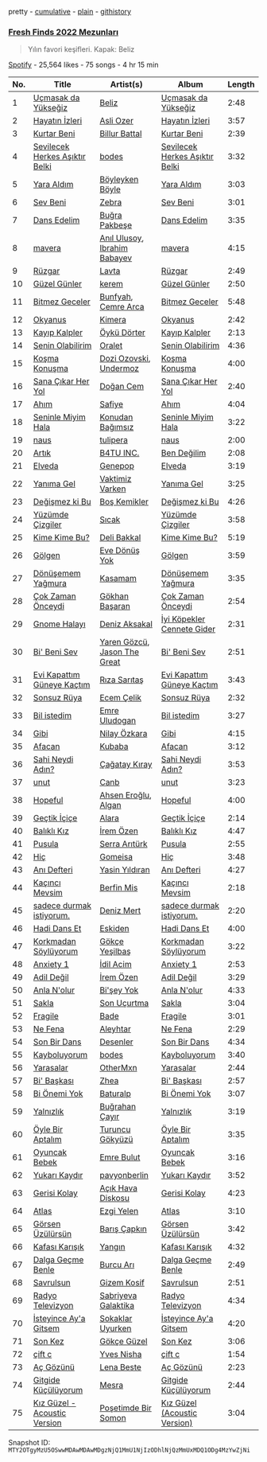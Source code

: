 pretty - [cumulative](/playlists/cumulative/37i9dQZF1DX1RLKir9EDRO.md) - [plain](/playlists/plain/37i9dQZF1DX1RLKir9EDRO) - [githistory](https://github.githistory.xyz/mackorone/spotify-playlist-archive/blob/main/playlists/plain/37i9dQZF1DX1RLKir9EDRO)

### [Fresh Finds 2022 Mezunları](https://open.spotify.com/playlist/37i9dQZF1DX1RLKir9EDRO)

> Yılın favori keşifleri\. Kapak: Beliz

[Spotify](https://open.spotify.com/user/spotify) - 25,564 likes - 75 songs - 4 hr 15 min

| No. | Title | Artist(s) | Album | Length |
|---|---|---|---|---|
| 1 | [Uçmasak da Yükseğiz](https://open.spotify.com/track/5Og2l9k8cGeYICvZOBtqnn) | [Beliz](https://open.spotify.com/artist/12QL4EXEXsPTOVjXBc8BD4) | [Uçmasak da Yükseğiz](https://open.spotify.com/album/6L41lcHkJ9UuHuN9ZkVxf2) | 2:48 |
| 2 | [Hayatın İzleri](https://open.spotify.com/track/2wJo7CG03q1sqZGDzBUJw1) | [Asli Ozer](https://open.spotify.com/artist/7GPHCN0PZGJPqU0s2BIoJY) | [Hayatın İzleri](https://open.spotify.com/album/0ohxeJWBkcWP45feTYEgw6) | 3:57 |
| 3 | [Kurtar Beni](https://open.spotify.com/track/1oZ6w6YzxtaBah3ggwi2Hv) | [Billur Battal](https://open.spotify.com/artist/3mWHQa3vlJRkvIyw87YFTu) | [Kurtar Beni](https://open.spotify.com/album/2jMbXrCDMP3kirzUVVHOAC) | 2:39 |
| 4 | [Sevilecek Herkes Aşıktır Belki](https://open.spotify.com/track/7HnMOluCmEqydqgxmRUBED) | [bodes](https://open.spotify.com/artist/6TfzPXVRRzCJq0euMymU3I) | [Sevilecek Herkes Aşıktır Belki](https://open.spotify.com/album/2ZPlYRFY8vWHraC0etUIEM) | 3:32 |
| 5 | [Yara Aldım](https://open.spotify.com/track/4P8CK6rQv1N52WNSkjgR8q) | [Böyleyken Böyle](https://open.spotify.com/artist/3yLCFdWSpXsvl8rK2INQRH) | [Yara Aldım](https://open.spotify.com/album/0a3pkorOZiwvdxxcSl96ja) | 3:03 |
| 6 | [Sev Beni](https://open.spotify.com/track/7FinqWBptFnHIkjcoj13ON) | [Zebra](https://open.spotify.com/artist/1PWLGGhrPsDzP0sGkjdKCR) | [Sev Beni](https://open.spotify.com/album/2lSDFAaK3MOh8wLLFwCzHT) | 3:01 |
| 7 | [Dans Edelim](https://open.spotify.com/track/1fwHzdxgmPFO9KTsCLB4IG) | [Buğra Pakbeşe](https://open.spotify.com/artist/3k86ZKtGHT82j6dbTAOnuU) | [Dans Edelim](https://open.spotify.com/album/7qcTVMsyqMnNusdQXf1pRP) | 3:35 |
| 8 | [mavera](https://open.spotify.com/track/2OWy7ZHPxa3Rk1KP0vtsvN) | [Anıl Ulusoy](https://open.spotify.com/artist/4GiOCNBFYdYJ0e7trjiOaO), [Ibrahim Babayev](https://open.spotify.com/artist/3iBtFNr5qLRTtRtABm844Z) | [mavera](https://open.spotify.com/album/0qnmTvrrIvCy3Hkh7R1iRV) | 4:15 |
| 9 | [Rüzgar](https://open.spotify.com/track/1SYMpOQoHGkPpU7c92honV) | [Lavta](https://open.spotify.com/artist/0j81DyR8CkOy6rGQzorqGa) | [Rüzgar](https://open.spotify.com/album/0b1a3Qmaph2uZmsHbIkKSD) | 2:49 |
| 10 | [Güzel Günler](https://open.spotify.com/track/4T3Vy9VPf6rFDtABvtYMKF) | [kerem](https://open.spotify.com/artist/5e0UFmjGemojlO14QuYZaV) | [Güzel Günler](https://open.spotify.com/album/7wSIvYq24UuY6CR8FqdyoW) | 2:50 |
| 11 | [Bitmez Geceler](https://open.spotify.com/track/2JI3I3M3Nf4diqcGAaygCN) | [Bunfyah](https://open.spotify.com/artist/0chdiUtdJBgB8LKgE7od4N), [Cemre Arca](https://open.spotify.com/artist/46WhZAVIUhaGA0JidvlSgd) | [Bitmez Geceler](https://open.spotify.com/album/31yM1uCA2jPDxicLZmGlTC) | 5:48 |
| 12 | [Okyanus](https://open.spotify.com/track/56HfqltadDCsQwNQpJ4puW) | [Kimera](https://open.spotify.com/artist/4T4Iw2jsjHVIYirEEZLfVm) | [Okyanus](https://open.spotify.com/album/4X7bzLUHwOXdLysKbdGnfR) | 2:42 |
| 13 | [Kayıp Kalpler](https://open.spotify.com/track/0Vlm5upXlCBfXSEBd5E5Dk) | [Öykü Dörter](https://open.spotify.com/artist/610R56u4V2V2kVtyLenbFA) | [Kayıp Kalpler](https://open.spotify.com/album/6prZZfS2XcFNYd0E7fHU56) | 2:13 |
| 14 | [Senin Olabilirim](https://open.spotify.com/track/2f9HAuMRDB110jtAxU8q2q) | [Oralet](https://open.spotify.com/artist/41w6nWEv2v3Eeewejk6Ydc) | [Senin Olabilirim](https://open.spotify.com/album/5QVkz1QoNdThsWC7AM1hea) | 4:36 |
| 15 | [Koşma Konuşma](https://open.spotify.com/track/1JAmfJqvS08LQeeRWP1Lbi) | [Dozi Ozovski](https://open.spotify.com/artist/5DaeHpsp3vSdhj6j5FqeIl), [Undermoz](https://open.spotify.com/artist/1cUpfLwp7a6HzfKuMvIOKP) | [Koşma Konuşma](https://open.spotify.com/album/5FBzaHPpQTvm8CxSfACljj) | 4:00 |
| 16 | [Sana Çıkar Her Yol](https://open.spotify.com/track/23WGxgIxdJppOc67XBXeln) | [Doğan Cem](https://open.spotify.com/artist/0jhlEav8z1aMytlAkk8N9x) | [Sana Çıkar Her Yol](https://open.spotify.com/album/5ur9qbQKNbgBkNKwSVYXrn) | 2:40 |
| 17 | [Ahım](https://open.spotify.com/track/7sbchYS3F9kYc0VFs1Mp7a) | [Safiye](https://open.spotify.com/artist/3J5L8phe7TP0vhoiXdJizP) | [Ahım](https://open.spotify.com/album/6HLWMrjtcREOt2BJ5jDfv3) | 4:04 |
| 18 | [Seninle Miyim Hala](https://open.spotify.com/track/5vM9pLZUldeqwE2oXlOr0S) | [Konudan Bağımsız](https://open.spotify.com/artist/1XaSWaATzGULwkIXhyA5qN) | [Seninle Miyim Hala](https://open.spotify.com/album/0xl3g1Y6Ozzz79lsWOf1s7) | 3:22 |
| 19 | [naus](https://open.spotify.com/track/3uUwMcKxPW3bITF5JqVvJk) | [tulipera](https://open.spotify.com/artist/2LHcUlWbqhWrfj67LuajiM) | [naus](https://open.spotify.com/album/5i4c9iyCsD2WerL5XmGgye) | 2:00 |
| 20 | [Artık](https://open.spotify.com/track/2rL0ZM7i8hqI2jp3RTk1S0) | [B4TU INC.](https://open.spotify.com/artist/0JVl2O7TNYlEc6Lc2jHW3o) | [Ben Değilim](https://open.spotify.com/album/7xPjYtjmkv0fH55iTfErdI) | 2:08 |
| 21 | [Elveda](https://open.spotify.com/track/19pXIhmRBzLew2x1l7LWki) | [Genepop](https://open.spotify.com/artist/5wUX258Yd983LEgmNkyLUd) | [Elveda](https://open.spotify.com/album/10eb2x0z0w8igsSIfyblwg) | 3:19 |
| 22 | [Yanıma Gel](https://open.spotify.com/track/56ZhDycDkv0gjmW4qPIWkH) | [Vaktimiz Varken](https://open.spotify.com/artist/0WL4ePSSwsNDzRW5KdBWNq) | [Yanıma Gel](https://open.spotify.com/album/4Z2rpWRw6D6YBrrmhWrK57) | 3:25 |
| 23 | [Değişmez ki Bu](https://open.spotify.com/track/1mlGo4jqJrJSp7cfnaWfeD) | [Boş Kemikler](https://open.spotify.com/artist/0u1eo6iWHJ0v2jJGBKxLlE) | [Değişmez ki Bu](https://open.spotify.com/album/00JBmWIxAgjBDrIshsAgrf) | 4:26 |
| 24 | [Yüzümde Çizgiler](https://open.spotify.com/track/2NZlzEIqQvmvvACHLVlvio) | [Sıcak](https://open.spotify.com/artist/6feNz3Y3BLMapN0EFic6LY) | [Yüzümde Çizgiler](https://open.spotify.com/album/5ahwmRygeFWxcCL1lzJis0) | 3:58 |
| 25 | [Kime Kime Bu?](https://open.spotify.com/track/07k100ruEzTyEjgc6k1B7Y) | [Deli Bakkal](https://open.spotify.com/artist/13pPTJazkrLDg3hPVojanf) | [Kime Kime Bu?](https://open.spotify.com/album/0hCDZM6ysl7wLxUREBASGR) | 5:19 |
| 26 | [Gölgen](https://open.spotify.com/track/5v8H2PBjJKLkbM6OmxSqrM) | [Eve Dönüş Yok](https://open.spotify.com/artist/2tQmQVQ4gE2PdDTUvnfnsB) | [Gölgen](https://open.spotify.com/album/6qp3ZcgsOJmUca6RMOQqpa) | 3:59 |
| 27 | [Dönüşemem Yağmura](https://open.spotify.com/track/7phK1G07ksCc79wDDmb84r) | [Kasamam](https://open.spotify.com/artist/5LTyeGbziKtTsP9nZfQp5b) | [Dönüşemem Yağmura](https://open.spotify.com/album/1HmzI9UuePIa9q346QByXD) | 3:35 |
| 28 | [Çok Zaman Önceydi](https://open.spotify.com/track/5P2MccmHPGBZIcs0jys9P9) | [Gökhan Başaran](https://open.spotify.com/artist/0ay2HnDOw74rAskxiGWb4I) | [Çok Zaman Önceydi](https://open.spotify.com/album/6lKG1XeYEig6KEchq3qxOo) | 2:54 |
| 29 | [Gnome Halayı](https://open.spotify.com/track/69AU1XN67Q8rZIfYiRIRXS) | [Deniz Aksakal](https://open.spotify.com/artist/740DhCog773p53cU52HGnV) | [İyi Köpekler Cennete Gider](https://open.spotify.com/album/3Xk3oYOK5PqI5cr7Sv3sIU) | 2:31 |
| 30 | [Bi' Beni Sev](https://open.spotify.com/track/1TyrMcfECN6XYXPZgwQJna) | [Yaren Gözcü](https://open.spotify.com/artist/4R6VkmBQe4G6oImsuu11Pa), [Jason The Great](https://open.spotify.com/artist/5Dji8rPi6AojXGAX4aRKgk) | [Bi' Beni Sev](https://open.spotify.com/album/4xWRgqIhxraEwHTG0BFpWa) | 2:51 |
| 31 | [Evi Kapattım Güneye Kaçtım](https://open.spotify.com/track/5MnWp6UkwZK8aYYcA4j4Hh) | [Rıza Sarıtaş](https://open.spotify.com/artist/7MUr26eqFK3BCP4y6A1mJw) | [Evi Kapattım Güneye Kaçtım](https://open.spotify.com/album/795pAo5lPPzIbbCX2rKH4L) | 3:43 |
| 32 | [Sonsuz Rüya](https://open.spotify.com/track/7uLX2bWFHZ0fVNZsjDVHS0) | [Ecem Çelik](https://open.spotify.com/artist/68r0aYfdloC1g0epYmZgyb) | [Sonsuz Rüya](https://open.spotify.com/album/744tdBpHMRLL9FWi3asErL) | 2:32 |
| 33 | [Bil istedim](https://open.spotify.com/track/7dTCoHArBZYO6QcpsQYmhc) | [Emre Uludogan](https://open.spotify.com/artist/4X1Ww8BMKKB2M4u4D4PjnH) | [Bil istedim](https://open.spotify.com/album/5VgDWtB2NVRsebRlmypsOm) | 3:27 |
| 34 | [Gibi](https://open.spotify.com/track/4ViuYoB5Gm8NMCKXpz6uXB) | [Nilay Özkara](https://open.spotify.com/artist/2fFg8fFM1FmytOAfosG8cZ) | [Gibi](https://open.spotify.com/album/6RMREvFW2a67l3HGiozgfv) | 4:15 |
| 35 | [Afacan](https://open.spotify.com/track/3ckKe34uPaaFwuVC99I11S) | [Kubaba](https://open.spotify.com/artist/27gFvritPEp4MoweDAUX5u) | [Afacan](https://open.spotify.com/album/13g6gK1EicyratwK2hP980) | 3:12 |
| 36 | [Sahi Neydi Adın?](https://open.spotify.com/track/1HlkES4MBJRd9JAtnqiLxw) | [Çağatay Kıray](https://open.spotify.com/artist/2uX6z6MxWMJKrlxicW2bHk) | [Sahi Neydi Adın?](https://open.spotify.com/album/3LJKCbyYKqGIsrUkRmslBq) | 3:53 |
| 37 | [unut](https://open.spotify.com/track/7yULCqs6U58u0bStynsaAr) | [Canb](https://open.spotify.com/artist/2j6Njk4Gb8Txqu7UVz1Qsk) | [unut](https://open.spotify.com/album/4wTUoeLM920JQ9S6Eq1caj) | 3:23 |
| 38 | [Hopeful](https://open.spotify.com/track/4uOlx1UopvipP3AhtLnqny) | [Ahsen Eroğlu](https://open.spotify.com/artist/4Da3MwrtMGo5r8hGNjFaRu), [Algan](https://open.spotify.com/artist/3gqoD5RHKtGxm8inzYf41g) | [Hopeful](https://open.spotify.com/album/30MeYc7peLfjCOmk9FNwTL) | 4:00 |
| 39 | [Geçtik İçiçe](https://open.spotify.com/track/4Imtj2LVF0ZFBQDAq4vkLI) | [Alara](https://open.spotify.com/artist/73cy4QAQJslj4bVgTxN5bk) | [Geçtik İçiçe](https://open.spotify.com/album/4oE8w44Nd0QKrVoTFivxtZ) | 2:14 |
| 40 | [Balıklı Kız](https://open.spotify.com/track/5JzByAOLtfcZ0wVHHbmJDV) | [İrem Özen](https://open.spotify.com/artist/76G25ekDcncsRVCDunPdu1) | [Balıklı Kız](https://open.spotify.com/album/1ciaZyzsu0wIH5wU7fJqtF) | 4:47 |
| 41 | [Pusula](https://open.spotify.com/track/6mrVm6ivuBy6kgOud4gqO5) | [Serra Arıtürk](https://open.spotify.com/artist/6my1E0Xgjweume5eR9cWW7) | [Pusula](https://open.spotify.com/album/2MMMPJBJfbD0qtfPbqyNai) | 2:55 |
| 42 | [Hiç](https://open.spotify.com/track/2HESkfktMQjThje1ulp58b) | [Gomeisa](https://open.spotify.com/artist/6eSz2ZOZNvS6Y5fxnFbUiQ) | [Hiç](https://open.spotify.com/album/4V1jYr9MUtps5qPAscz7zb) | 3:48 |
| 43 | [Anı Defteri](https://open.spotify.com/track/1LUm2l6xWdMmQwfqpTFc3v) | [Yasin Yıldıran](https://open.spotify.com/artist/6YoHkcuEl6lxnxK7O0qcPd) | [Anı Defteri](https://open.spotify.com/album/2aG99pScXiC5Rb0SPbxbyR) | 4:27 |
| 44 | [Kaçıncı Mevsim](https://open.spotify.com/track/2ULzM932bwJhqux7gT7dIp) | [Berfin Mis](https://open.spotify.com/artist/1CoiO3TdOsRbxRdR499PSn) | [Kaçıncı Mevsim](https://open.spotify.com/album/6ayigrHztbmiPLEIwkhPof) | 2:18 |
| 45 | [sadece durmak istiyorum.](https://open.spotify.com/track/7pv1VltiS2mFjtsHBYmnQf) | [Deniz Mert](https://open.spotify.com/artist/5QVlUHz4xnayUocGAYCTLm) | [sadece durmak istiyorum.](https://open.spotify.com/album/1MahjjrEXjc7vcNu6euo7U) | 2:20 |
| 46 | [Hadi Dans Et](https://open.spotify.com/track/5Cs6Ri9CbFFhEwKXLfRvek) | [Eskiden](https://open.spotify.com/artist/5X2OLX4RRILnFXKoCRm5PZ) | [Hadi Dans Et](https://open.spotify.com/album/5mh8vl3lQfQuVileKyfmLW) | 4:00 |
| 47 | [Korkmadan Söylüyorum](https://open.spotify.com/track/791D1wN0uI05buxYUifVuJ) | [Gökçe Yeşilbaş](https://open.spotify.com/artist/4vEHJ2k0qrokabt96heePy) | [Korkmadan Söylüyorum](https://open.spotify.com/album/1Tq0FtoKfvqRzOR8LxTfnm) | 3:22 |
| 48 | [Anxiety 1](https://open.spotify.com/track/2rL61rr0UhAJnLyE4F1yai) | [İdil Acim](https://open.spotify.com/artist/27o9Q2aMglknrVr2ToSmXf) | [Anxiety 1](https://open.spotify.com/album/5y8ztwllGu3486at1v39vI) | 2:53 |
| 49 | [Adil Değil](https://open.spotify.com/track/4hdeAdfosNom1ncBdYQu0A) | [İrem Özen](https://open.spotify.com/artist/76G25ekDcncsRVCDunPdu1) | [Adil Değil](https://open.spotify.com/album/2Y49fgGmbFdaNJiSKFGefv) | 3:29 |
| 50 | [Anla N'olur](https://open.spotify.com/track/4KpjGfTqyHkLG4Yyhs6DGh) | [Bi'şey Yok](https://open.spotify.com/artist/6g2UNwde1DTTg6RgrjI8ZW) | [Anla N'olur](https://open.spotify.com/album/2ohHCoRMRow5kKruaNgfpt) | 4:33 |
| 51 | [Sakla](https://open.spotify.com/track/2vaww66IDso9IjNIorOZyv) | [Son Uçurtma](https://open.spotify.com/artist/72Uq2TTPB22Q2WNssGfrdg) | [Sakla](https://open.spotify.com/album/0vnXc6ORZ1RSJmq9oNcFIj) | 3:04 |
| 52 | [Fragile](https://open.spotify.com/track/08P0rCZzo3qjCk6O9p0Gjp) | [Bade](https://open.spotify.com/artist/0PtAztBAwJWdQD5BABZKtz) | [Fragile](https://open.spotify.com/album/4LgNaOfIQ24KSz3SENag21) | 3:01 |
| 53 | [Ne Fena](https://open.spotify.com/track/2GFxZ4WBEiM8RxFRftJY64) | [Aleyhtar](https://open.spotify.com/artist/0FK7j8jrDvCvmJalz41Zej) | [Ne Fena](https://open.spotify.com/album/07JGtGiXnnIEofbQwKWfcQ) | 2:29 |
| 54 | [Son Bir Dans](https://open.spotify.com/track/7voCrQ4VngMVpkZyK4IGLs) | [Desenler](https://open.spotify.com/artist/6LqJ1tfQfHSYJ2o5DTkOMZ) | [Son Bir Dans](https://open.spotify.com/album/2Jw4LvgYJBqBYrLRzLCz81) | 4:34 |
| 55 | [Kayboluyorum](https://open.spotify.com/track/0sg8Plr493H0yTVPyaYYPv) | [bodes](https://open.spotify.com/artist/6TfzPXVRRzCJq0euMymU3I) | [Kayboluyorum](https://open.spotify.com/album/3KJ1YH9ubvD3Vn9v73dUZA) | 3:40 |
| 56 | [Yarasalar](https://open.spotify.com/track/1MTyrIBC5DnBEi3el5dwNy) | [OtherMxn](https://open.spotify.com/artist/5ird4nEjgvxQIqe4fri5SX) | [Yarasalar](https://open.spotify.com/album/62Gdwg3lYXf58vJlLfOjNK) | 2:44 |
| 57 | [Bi' Başkası](https://open.spotify.com/track/1QNL7BoFTtLUVqXz9jqYan) | [Zhea](https://open.spotify.com/artist/5QsSeU0smfB7JjfvG5fFOR) | [Bi' Başkası](https://open.spotify.com/album/1P35SKU10cT1olZkji0T9d) | 2:57 |
| 58 | [Bi Önemi Yok](https://open.spotify.com/track/4CQjsF9EIfAQaakFezKDos) | [Baturalp](https://open.spotify.com/artist/2B5MD2M0PLg4BhVBgqkTAQ) | [Bi Önemi Yok](https://open.spotify.com/album/5QvPlBy9HB7y2sV3vOJaP4) | 3:07 |
| 59 | [Yalnızlık](https://open.spotify.com/track/4aFF2TG1OROHmckokhzqti) | [Buğrahan Çayır](https://open.spotify.com/artist/0blTamgBnByiuZ1BesveMV) | [Yalnızlık](https://open.spotify.com/album/4KDxZil2SOvRUDyqWEKlr2) | 3:19 |
| 60 | [Öyle Bir Aptalım](https://open.spotify.com/track/47ifCTuB4XVpLpPUYTnpYE) | [Turuncu Gökyüzü](https://open.spotify.com/artist/16d4nPQ35sMW1Y8s9NjjlG) | [Öyle Bir Aptalım](https://open.spotify.com/album/7FDgVFxiYG6Wj8lOYvmZ9B) | 3:35 |
| 61 | [Oyuncak Bebek](https://open.spotify.com/track/4ItmmxLA2TbeYPchgaalV2) | [Emre Bulut](https://open.spotify.com/artist/4pD8zrb9qs7AIo9v2a2azF) | [Oyuncak Bebek](https://open.spotify.com/album/1ZgNVF1gbHAswg3ivo4cZM) | 3:16 |
| 62 | [Yukarı Kaydır](https://open.spotify.com/track/4ZceFdW9fiyKbCoRHzHayD) | [pavyonberlin](https://open.spotify.com/artist/1ZGtkRSjMoE3m2hDOdKwc5) | [Yukarı Kaydır](https://open.spotify.com/album/7APAQ7vQ6bwz0OlzPOgcYE) | 3:52 |
| 63 | [Gerisi Kolay](https://open.spotify.com/track/6w0CJlmx1dnWilWdnnhCNi) | [Açık Hava Diskosu](https://open.spotify.com/artist/4LjXsCkKUW774tJG9HQAzm) | [Gerisi Kolay](https://open.spotify.com/album/31XHk7dDokCSLkjqcEG22K) | 4:23 |
| 64 | [Atlas](https://open.spotify.com/track/30YQJyQMjAzAqMtayZnB70) | [Ezgi Yelen](https://open.spotify.com/artist/5EpdmziOWYbygFxQ6V6NHT) | [Atlas](https://open.spotify.com/album/6T7NHF8pedXbFVsERzuIEh) | 3:10 |
| 65 | [Görsen Üzülürsün](https://open.spotify.com/track/57AwA0aLHeBbbB4WIYhK1R) | [Barış Çapkın](https://open.spotify.com/artist/2YTTC867I9naRhhmGXVA9F) | [Görsen Üzülürsün](https://open.spotify.com/album/1cVqnF07IUCnBUWYg8MR55) | 3:42 |
| 66 | [Kafası Karışık](https://open.spotify.com/track/6UYThO4gR2EE42MdG0pdlM) | [Yangın](https://open.spotify.com/artist/69f7h8xhiJTOmZyCN6wtrD) | [Kafası Karışık](https://open.spotify.com/album/1U9E84Zs89CyUrt5z9zpld) | 4:32 |
| 67 | [Dalga Geçme Benle](https://open.spotify.com/track/1tnMoMHvAuvIwKskpjnZr0) | [Burcu Arı](https://open.spotify.com/artist/6Trx1bmTmOe0YPsNoL0KGE) | [Dalga Geçme Benle](https://open.spotify.com/album/2NYiRbZScX6mRr7Nf15RCl) | 2:49 |
| 68 | [Savrulsun](https://open.spotify.com/track/149KVkUw9tnXpuHemgpv4E) | [Gizem Kosif](https://open.spotify.com/artist/3Foixw44zgTLNs1ASHCR5I) | [Savrulsun](https://open.spotify.com/album/34JWzCpYV45Y6psASFd0zm) | 2:51 |
| 69 | [Radyo Televizyon](https://open.spotify.com/track/4vCkOhNhrUAuBeKGwA0yx0) | [Sabriyeva Galaktika](https://open.spotify.com/artist/6ThNmxBjueCYlHM9ftfPmN) | [Radyo Televizyon](https://open.spotify.com/album/6dxlIVOyEVFYAJ021JgQPm) | 4:34 |
| 70 | [İsteyince Ay'a Gitsem](https://open.spotify.com/track/61A2gNV7U32XUDJaUlbQjw) | [Sokaklar Uyurken](https://open.spotify.com/artist/0QV8ZnVGZvfsjuXsG4JWxy) | [İsteyince Ay'a Gitsem](https://open.spotify.com/album/3vdxoPZ5hdMxKQCP7V5pNF) | 4:20 |
| 71 | [Son Kez](https://open.spotify.com/track/64fEB87YaLxvWoKoxJYz2y) | [Gökçe Güzel](https://open.spotify.com/artist/1bX70OU702mceTqyetwfOC) | [Son Kez](https://open.spotify.com/album/14HufSie9ikUDeaTaPyO6C) | 3:06 |
| 72 | [çift c](https://open.spotify.com/track/43QuR1YUnS8aDnuxpK5vrU) | [Yves Nisha](https://open.spotify.com/artist/39OhF2kFnDtdD3bqcYha81) | [çift c](https://open.spotify.com/album/5w7Pq2FeYsyBSJh6RXPTvF) | 1:54 |
| 73 | [Aç Gözünü](https://open.spotify.com/track/347h2wkNfovaTd9ZsFCDg2) | [Lena Beste](https://open.spotify.com/artist/4O93HGT5qcjBhcNvkTzqa5) | [Aç Gözünü](https://open.spotify.com/album/6qL7zzKyF09cszCJeLfCQp) | 2:23 |
| 74 | [Gitgide Küçülüyorum](https://open.spotify.com/track/6eH32L0EqVhgUtv7dUXfxQ) | [Mesra](https://open.spotify.com/artist/3PUodAqBgw4qOl7Ln91J1B) | [Gitgide Küçülüyorum](https://open.spotify.com/album/6tM6ecnqDcCrCKOhYKsZv1) | 2:44 |
| 75 | [Kız Güzel \- Acoustic Version](https://open.spotify.com/track/173Baezc2qopQ9IA75fQb5) | [Poşetimde Bir Somon](https://open.spotify.com/artist/0xoItt17FzjFLC3SyNFibQ) | [Kız Güzel \(Acoustic Version\)](https://open.spotify.com/album/4b8yWfe8Pd4qtcTU3I4VhE) | 3:04 |

Snapshot ID: `MTY2OTgyMzU5OSwwMDAwMDAwMDgzNjQ1MmU1NjIzODhlNjQzMmUxMDQ1ODg4MzYwZjNi`

